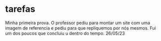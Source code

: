 # tarefas
Minha primeira prova. O professor pediu para montar um site com uma imagem de referencia e pediu para que repliquemos por nós mesmos. Fui um dos poucos que concluiu u dentro do tempo.
26/05/23
